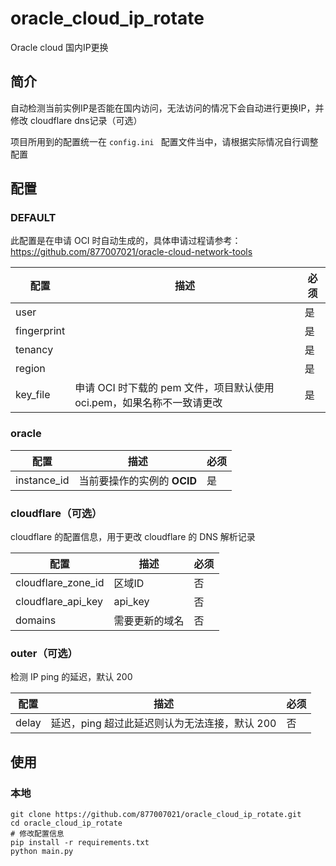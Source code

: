 # oracle_cloud_ip_rotate

Oracle cloud 国内IP更换

## 简介

自动检测当前实例IP是否能在国内访问，无法访问的情况下会自动进行更换IP，并修改 cloudflare dns记录（可选）

项目所用到的配置统一在 `config.ini ` 配置文件当中，请根据实际情况自行调整配置

## 配置

### DEFAULT

此配置是在申请 OCI 时自动生成的，具体申请过程请参考：https://github.com/877007021/oracle-cloud-network-tools

| 配置        | 描述                                                         | 必须 |
| ----------- | ------------------------------------------------------------ | ---- |
| user        |                                                              | 是   |
| fingerprint |                                                              | 是   |
| tenancy     |                                                              | 是   |
| region      |                                                              | 是   |
| key_file    | 申请 OCI 时下载的 pem 文件，项目默认使用 oci.pem，如果名称不一致请更改 | 是   |

### oracle

| 配置        | 描述                        | 必须 |
| ----------- | --------------------------- | ---- |
| instance_id | 当前要操作的实例的 **OCID** | 是   |

### cloudflare（可选）

cloudflare 的配置信息，用于更改 cloudflare 的 DNS 解析记录

| 配置               | 描述           | 必须 |
| ------------------ | -------------- | ---- |
| cloudflare_zone_id | 区域ID         | 否   |
| cloudflare_api_key | api_key        | 否   |
| domains            | 需要更新的域名 | 否   |

### outer（可选）

检测 IP ping 的延迟，默认 200

| 配置  | 描述                                          | 必须 |
| ----- | --------------------------------------------- | ---- |
| delay | 延迟，ping 超过此延迟则认为无法连接，默认 200 | 否   |

## 使用

### 本地

``` she
git clone https://github.com/877007021/oracle_cloud_ip_rotate.git
cd oracle_cloud_ip_rotate
# 修改配置信息
pip install -r requirements.txt
python main.py
```



